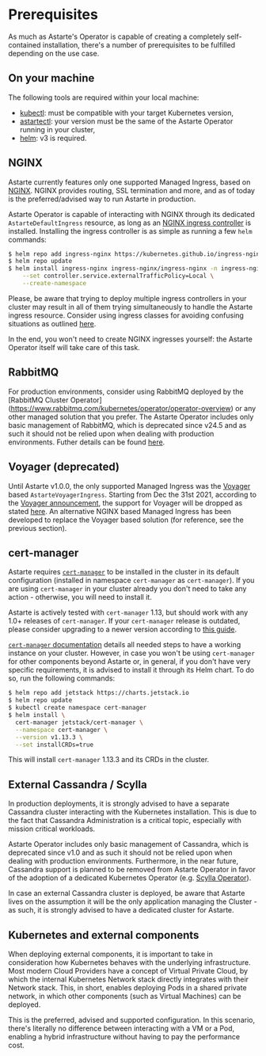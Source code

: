 # Prerequisites

As much as Astarte's Operator is capable of creating a completely self-contained installation,
there's a number of prerequisites to be fulfilled depending on the use case.

## On your machine

The following tools are required within your local machine:

- [kubectl](https://kubernetes.io/docs/tasks/tools/install-kubectl/): must be compatible with your
  target Kubernetes version,
- [astartectl](https://github.com/astarte-platform/astartectl): your version must be the same of the
  Astarte Operator running in your cluster,
- [helm](https://helm.sh/): v3 is required.

## NGINX

Astarte currently features only one supported Managed Ingress, based on
[NGINX](https://nginx.org/en/). NGINX provides routing, SSL termination and more,
and as of today is the preferred/advised way to run Astarte in production.

Astarte Operator is capable of interacting with NGINX through its dedicated
`AstarteDefaultIngress` resource, as long as an [NGINX ingress
controller](https://kubernetes.github.io/ingress-nginx/) is installed. Installing the ingress
controller is as simple as running a few `helm` commands:
```bash
$ helm repo add ingress-nginx https://kubernetes.github.io/ingress-nginx
$ helm repo update
$ helm install ingress-nginx ingress-nginx/ingress-nginx -n ingress-nginx \
    --set controller.service.externalTrafficPolicy=Local \
    --create-namespace
```

Please, be aware that trying to deploy multiple ingress controllers in your cluster may result in all
of them trying simultaneously to handle the Astarte ingress resource. Consider using ingress classes
for avoiding confusing situations as outlined
[here](https://kubernetes.github.io/ingress-nginx/user-guide/multiple-ingress/).

In the end, you won't need to create NGINX ingresses yourself: the Astarte Operator itself will take
care of this task.

## RabbitMQ

For production environments, consider using RabbitMQ deployed by the [RabbitMQ Cluster Operator]
(https://www.rabbitmq.com/kubernetes/operator/operator-overview) or any other managed solution that 
you prefer. The Astarte Operator includes only basic management of RabbitMQ, which is deprecated since 
v24.5 and as such it should not be relied upon when dealing with production environments. Futher details 
can be found [here](https://github.com/astarte-platform/astarte-kubernetes-operator/issues/287).

## Voyager (deprecated)

Until Astarte v1.0.0, the only supported Managed Ingress was the
[Voyager](https://github.com/appscode/voyager) based `AstarteVoyagerIngress`. Starting from Dec the
31st 2021, according to the [Voyager
announcement](https://blog.byte.builders/post/voyager-v2021.09.15/), the support for Voyager will be
dropped as stated [here](https://github.com/astarte-platform/astarte/issues/613). An alternative
NGINX based Managed Ingress has been developed to replace the Voyager based solution (for reference,
see the previous section).

## cert-manager

Astarte requires [`cert-manager`](https://cert-manager.io/) to be installed in the cluster in its
default configuration (installed in namespace `cert-manager` as `cert-manager`). If you are using
`cert-manager` in your cluster already you don't need to take any action - otherwise, you will need
to install it.

Astarte is actively tested with `cert-manager` 1.13, but should work with any 1.0+ releases of
`cert-manager`. If your `cert-manager` release is outdated, please consider upgrading to a newer
version according to [this guide](https://cert-manager.io/docs/installation/upgrading/).

[`cert-manager` documentation](https://cert-manager.io/docs/installation/) details all needed steps
to have a working instance on your cluster. However, in case you won't be using `cert-manager` for
other components beyond Astarte or, in general, if you don't have very specific requirements, it is
advised to install it through its Helm chart. To do so, run the following commands:

```bash
$ helm repo add jetstack https://charts.jetstack.io
$ helm repo update
$ kubectl create namespace cert-manager
$ helm install \
  cert-manager jetstack/cert-manager \
  --namespace cert-manager \
  --version v1.13.3 \
  --set installCRDs=true
```

This will install `cert-manager` 1.13.3 and its CRDs in the cluster.

## External Cassandra / Scylla

In production deployments, it is strongly advised to have a separate Cassandra cluster interacting
with the Kubernetes installation. This is due to the fact that Cassandra Administration is a
critical topic, especially with mission critical workloads.

Astarte Operator includes only basic management of Cassandra, which is deprecated since v1.0 and as
such it should not be relied upon when dealing with production environments. Furthermore, in the
near future, Cassandra support is planned to be removed from Astarte Operator in favor of the
adoption of a dedicated Kubernetes Operator (e.g. [Scylla
Operator](https://operator.docs.scylladb.com/stable/generic.html)).

In case an external Cassandra cluster is deployed, be aware that Astarte lives on the assumption it
will be the only application managing the Cluster - as such, it is strongly advised to have a
dedicated cluster for Astarte.

## Kubernetes and external components

When deploying external components, it is important to take in consideration how Kubernetes behaves
with the underlying infrastructure. Most modern Cloud Providers have a concept of Virtual Private
Cloud, by which the internal Kubernetes Network stack directly integrates with their Network stack.
This, in short, enables deploying Pods in a shared private network, in which other components (such
as Virtual Machines) can be deployed.

This is the preferred, advised and supported configuration. In this scenario, there's literally no
difference between interacting with a VM or a Pod, enabling a hybrid infrastructure without having
to pay the performance cost.
